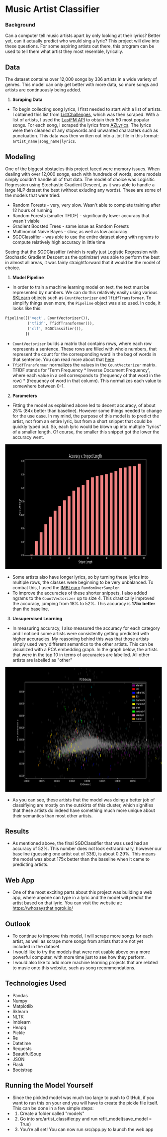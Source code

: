 # Music Artist Classifier

### Background

Can a computer tell music artists apart by only looking at their lyrics? Better yet, can it actually predict who would sing a lyric? This project will dive into these questions.
For some aspiring artists out there, this program can be used to tell them what artist they most resemble, lyrically. 

## Data

The dataset contains over 12,000 songs by 336 artists in a wide variety of genres. This model can only get better with more data, so more songs and artists are continuously being added.

1. **Scraping Data**

- To begin collecting song lyrics, I first needed to start with a list of artists. I obtained this list from [ListChallenges](https://www.listchallenges.com/500-random-musical-artists), which was then scraped. With a list of artists, I used the [LastFM API](https://www.last.fm/api) to obtain their 50 most popular songs. For each song, I scraped the lyrics from [AZLyrics](https://www.azlyrics.com/). The lyrics were then cleaned of any stopwords and unwanted characters such as punctuation. This data was then written out into a .txt file in this format: `artist_name|song_name|lyrics`.


## Modeling

One of the biggest obstacles this project faced were memory issues. When dealing with over 12,000 songs, each with hundreds of words, some models simply couldn't handle all of that data. The model of choice was Logisitic Regression using Stochastic Gradient Descent, as it was able to handle a large NLP dataset the best (without exluding any words). These are some of the models that were tried:
  * Random Forests - very, very slow. Wasn't able to complete training after 12 hours of running
  * Random Forests (smaller TFIDF) - significantly lower accuracy that wasn't viable
  * Gradient Boosted Trees - same issue as Random Forests
  * Multinomial Naive Bayes - slow, as well as low accuracy
  * SGDClassifier - was able to use the entire dataset along with ngrams to compute relatively high accuracy in little time

Seeing that the SGDClassifier (which is really just Logistic Regression with Stochastic Gradient Descent as the optimizer) was able to perform the best in almost all areas, it was fairly straightforward that it would be the model of choice.

1. **Model Pipeline**

- In order to train a machine learning model on text, the text must be represented by numbers. We can do this relatively easily using various [SKLearn](https://scikit-learn.org/stable/) objects such as `CountVectorizer` and `TfidfTransformer`. To simplify things even more, the `Pipeline` object was also used. In code, it looks like this:
```python
Pipeline([('vect', CountVectorizer()),
          ('tfidf', TfidfTransformer()),
          ('clf', SGDClassifier()),
         ])
``` 
- `CountVectorizer` builds a matrix that contains rows, where each row represents a sentence. These rows are filled with whole numbers, that represent the count for the corresponding word in the bag of words in that sentence. You can read more about that [here](https://scikit-learn.org/stable/modules/generated/sklearn.feature_extraction.text.CountVectorizer.html)
- `TfidfTransformer` normalizes the values in the `CountVectorizer` matrix. TFIDF stands for 'Term Frequency * Inverse Document Frequency', where each value in a cell corresponds to (frequency of that word in the row) * (frequency of word in that column). This normalizes each value to somewhere between 0-1.

2. **Parameters** 

- Fitting the model as explained above led to decent accuracy, of about 25% (84x better than baseline). However some things needed to change for the use case. In my mind, the purpose of this model is to predict the artist, not from an entire lyric, but from a short snippet that could be quickly typed out. So, each lyric would be blown up into multiple "lyrics" of a smaller length. Of course, the smaller this snippet got the lower the accuracy went.
<img src = "images/accuracy_vs_snippet_bar2.png" width = 800 height = 400> 

- Some artists also have longer lyrics, so by turning these lyrics into multiple rows, the classes were beginning to be very unbalanced. To combat this, I used the [IMBLearn](https://imbalanced-learn.org/stable/) `RandomOverSampler`.
- To improve the accuracies of these shorter snippets, I also added ngrams to the `CountVectorizer` up to size 4. This drastically improved the accuracy, jumping from 18% to 52%. This accuracy is **175x better** than the baseline.

3. **Unsupervised Learning**

- In measuring accuracy, I also measured the accuracy for each category and I noticed some artists were consistently getting predicted with higher accuracies. My reasoning behind this was that those artists simply used very different semantics to the other artists. This can be visualized with a PCA embedding graph. In the graph below, the artists that were in the top 10 in terms of accuracies are labelled. All other artists are labelled as "other" 
<img src = "images/pca_embedding_spaced_out_med4.png" width = 800 height = 400>

- As you can see, these artists that the model was doing a better job of classifiying are mostly on the outskirts of this cluster, which signifies that these artists do indeed have something much more unique about their semantics than most other artists.


## Results

- As mentioned above, the final SGDClassifier that was used had an accuracy of 52%. This number does not look extraordinary, however our baseline (guessing one artist out of 336), is about 0.29%. This means the model was about 175x better than the baseline when it came to predicting artists. 


## Web App

- One of the most exciting parts about this project was building a web app, where anyone can type in a lyric and the model will predict the artist based on that lyric. You can visit the website at: https://whosaysthat.ngrok.io/


## Outlook

- To continue to improve this model, I will scrape more songs for each artist, as well as scrape more songs from artists that are not yet included in the dataset.
- I would like to try the models that were not usable above on a more powerful computer, with more time just to see how they perform. 
- I would also like to add more machine learning projects that are related to music onto this website, such as song recommendations.


## Technologies Used
- Pandas
- Numpy
- Matplotlib
- Sklearn
- NLTK
- Imblearn
- Heapq
- Pickle
- Re
- Datetime
- Requests
- BeautifulSoup
- JSON
- Flask
- Bootstrap


## Running the Model Yourself

- Since the pickled model was much too large to push to GitHub, if you want to run this on your end you will have to create the pickle file itself. This can be done in a few simple steps:
- 1) Create a folder called "models"
- 2) Go into src/artist_classifier.py and run refit_model(save_model = True)
- 3) You're all set! You can now run src/app.py to launch the web app
